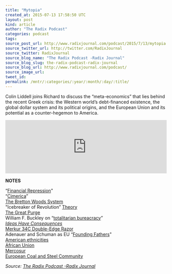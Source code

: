 ```yaml
---
title: "Mytopia"
created_at: 2015-07-13 17:58:50 UTC
layout: post
kind: article
author: "The Radix Podcast"
categories: podcast
tags: 
source_post_url: http://www.radixjournal.com/podcast/2015/7/13/mytopia
source_twitter_url: http://twitter.com/RadixJournal
source_twitter: RadixJournal
source_blog_name: "The Radix Podcast -Radix Journal"
source_blog_slug: the-radix-podcast-radix-journal
source_blog_url: http://www.radixjournal.com/podcast/
source_image_url: 
tweet_id:
permalink: /mntr/:categories/:year/:month/:day/:title/
---
```

<p>Colin Liddell joins Richard to discuss the “meta-economics” that lies behind the recent Greek crisis: the Western world’s debt-financed existence, the global dollar system and its political origins, and the European Union and its potential as a counter-hegemon to America. &nbsp;</p><iframe scrolling="no" src="https://w.soundcloud.com/player/?url=https%3A//api.soundcloud.com/tracks/214540062&amp;color=ff5500&amp;auto_play=false&amp;hide_related=false&amp;show_comments=true&amp;show_user=true&amp;show_reposts=false" width="100%" frameborder="no" height="166"></iframe><p><strong>NOTES</strong></p><p>“<a href="http://lexicon.ft.com/Term?term=financial-repression">Financial Repression</a>"<br />“<a href="https://en.wikipedia.org/wiki/Chimerica">Cimerica</a>” &nbsp;<br /><a href="https://en.wikipedia.org/wiki/Bretton_Woods_system">The Bretton Woods System</a> &nbsp;<br />"Icebreaker of Revolution” <a href="https://en.wikipedia.org/wiki/Soviet_offensive_plans_controversy">Theory</a> &nbsp;<br /><a href="http://www.radixjournal.com/books/the-great-purge-the-deformation-of-the-conservative-movement">The Great Purge</a><br />William F. Buckley on “<a href="https://mises.org/library/buckley-revealed">totalitarian bureacracy</a>”<br /><em><a href="http://www.amazon.com/exec/obidos/ASIN/022609006X/washisummipub-20">Ideas Have Consequences</a></em><br /><a href="http://www.amazon.com/exec/obidos/ASIN/B000QYEK88/washisummipub-20">Merkur 34C Double-Edge Razor</a> &nbsp;&nbsp;<br />Adenauer and Schuman as EU “<a href="http://europa.eu/about-eu/eu-history/founding-fathers/index_en.htm">Founding Fathers</a>"<br /><a href="https://en.wikipedia.org/wiki/Race_and_ethnicity_in_the_United_States#/media/File:Census-2000-Data-Top-US-Ancestries-by-County.svg">American ethnicities</a> &nbsp;<br /><a href="http://www.au.int">African Union</a><br /><a href="https://en.wikipedia.org/wiki/Mercosur">Mercosur</a> &nbsp;&nbsp;<br /><a href="https://en.wikipedia.org/wiki/History_of_the_European_Coal_and_Steel_Community_(1945–57)">European Coal and Steel Community</a></p><div class="">
    <i>Source: <a href="http://www.radixjournal.com/podcast/">The Radix Podcast -Radix Journal</a></i>
</div>
